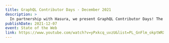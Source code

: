 ```yaml
---
title: GraphQL Contributor Days - December 2021
description: >
  In partnership with Hasura, we present GraphQL Contributor Days! The goal of this event is to not only give important updates to the community, but also a forum to provide a voice for anyone using GraphQL to have direct access to core contributors and authors of various libraries and frameworks through live chat and an online broadcast.
publishDate: 2021-12-07
event: State of the Web
link: https://www.youtube.com/watch?v=yPxkcq_uvzU&list=PL_GnFlm_okptWRXF6cu9FxRva--XoxB5g&index=18
---
```

